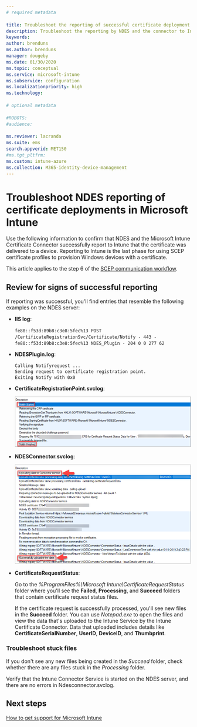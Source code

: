 ```yaml
---
# required metadata

title: Troubleshoot the reporting of successful certificate deployment to devices when you use SCEP with Microsoft Intune | Microsoft Docs
description: Troubleshoot the reporting by NDES and the connector to Intune about a successful deployment of certificates that were provisioned with SCEP certificate profiles. 
keywords:
author: brenduns
ms.author: brenduns
manager: dougeby
ms.date: 01/30/2020
ms.topic: conceptual
ms.service: microsoft-intune
ms.subservice: configuration
ms.localizationpriority: high
ms.technology:

# optional metadata

#ROBOTS:
#audience:

ms.reviewer: lacranda
ms.suite: ems
search.appverid: MET150
#ms.tgt_pltfrm:
ms.custom: intune-azure
ms.collection: M365-identity-device-management
---
```


# Troubleshoot NDES reporting of certificate deployments in Microsoft Intune

Use the following information to confirm that NDES and the Microsoft Intune Certificate Connector successfully report to Intune that the certificate was delivered to a device. Reporting to Intune is the last phase for using SCEP certificate profiles to provision Windows devices with a certificate.

This article applies to the step 6 of the [SCEP communication workflow](troubleshoot-scep-certificate-profiles.md).

## Review for signs of successful reporting

If reporting was successful, you'll find entries that resemble the following examples on the NDES server:

- **IIS log**:

  `fe80::f53d:89b8:c3e8:5fec%13 POST /CertificateRegistrationSvc/Certificate/Notify - 443 - fe80::f53d:89b8:c3e8:5fec%13 NDES_Plugin - 204 0 0 277 62`

- **NDESPlugin.log**:

  ```
  Calling Notifyrequest ...
  Sending request to certificate registration point.
  Exiting Notify with 0x0
  ```

- **CertificateRegistrationPoint.svclog**:

  ![Intune Certificate Connector log](../protect/media/troubleshoot-scep-certificate-reporting/certificate-registration-point-log.png)

- **NDESConnector.svclog**:

  ![Intune Certificate Connector log](../protect/media/troubleshoot-scep-certificate-reporting/ndesconnector-log.png)

- **CertificateRequestStatus**:

  Go to the *%ProgramFiles%\Microsoft Intune\CertificateRequestStatus* folder where you'll see the **Failed**, **Processing**, and **Succeed** folders that contain certificate request status files.

  If the certificate request is successfully processed, you'll see new files in the **Succeed** folder. You can use *Notepad.exe* to open the files and view the data that's uploaded to the Intune Service by the Intune Certificate Connector. Data that uploaded includes details like **CertificateSerialNumber**, **UserID**, **DeviceID**, and **Thumbprint**.

### Troubleshoot stuck files

If you don't see any new files being created in the *Succeed* folder, check whether there are any files stuck in the *Processing* folder.

Verify that the Intune Connector Service is started on the NDES server, and there are no errors in Ndesconnector.svclog.

## Next steps

[How to get support for Microsoft Intune](../fundamentals/get-support.md)
